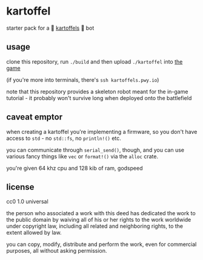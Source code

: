 # kartoffel

starter pack for a 🥔 [kartoffels](https://github.com/patryk27/kartoffels) 🥔
bot

## usage

clone this repository, run `./build` and then upload `./kartoffel` into
[the game](https://kartoffels.pwy.io)

(if you're more into terminals, there's `ssh kartoffels.pwy.io`)

note that this repository provides a skeleton robot meant for the in-game
tutorial - it probably won't survive long when deployed onto the battlefield

## caveat emptor

when creating a kartoffel you're implementing a firmware, so you don't have
access to `std` - no `std::fs`, no `println!()` etc.

you can communicate through `serial_send()`, though, and you can use various
fancy things like `vec` or `format!()` via the `alloc` crate.

you're given 64 khz cpu and 128 kib of ram, godspeed

## license

cc0 1.0 universal

the person who associated a work with this deed has dedicated the work to the
public domain by waiving all of his or her rights to the work worldwide under
copyright law, including all related and neighboring rights, to the extent
allowed by law.

you can copy, modify, distribute and perform the work, even for commercial
purposes, all without asking permission.
